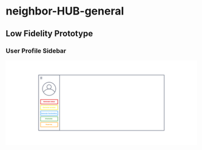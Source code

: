 # neighbor-HUB-general

## Low Fidelity Prototype

### User Profile Sidebar

![user profile sidebar](https://github.com/NEIGHBOR-HUB/neighbor-HUB-general/blob/nhg-001-design-low-fidelity-prototype-user-profile-sidebar/low-fidelity-prototype/user-profile-sidebar.png?raw=true)
